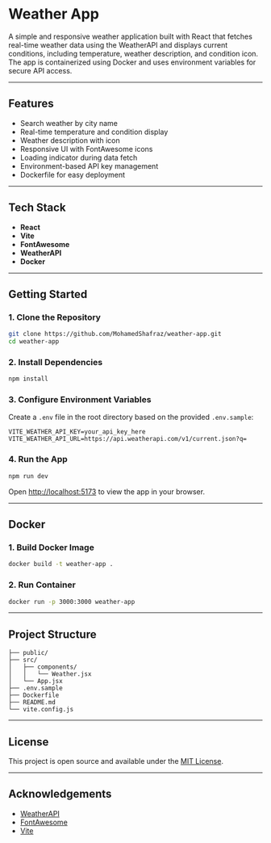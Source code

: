 # Weather App

A simple and responsive weather application built with React that fetches real-time weather data using the WeatherAPI and displays current conditions, including temperature, weather description, and condition icon. The app is containerized using Docker and uses environment variables for secure API access.

---

## Features

- Search weather by city name
- Real-time temperature and condition display
- Weather description with icon
- Responsive UI with FontAwesome icons
- Loading indicator during data fetch
- Environment-based API key management
- Dockerfile for easy deployment

---

## Tech Stack

- **React**
- **Vite**
- **FontAwesome**
- **WeatherAPI**
- **Docker**

---

## Getting Started

### 1. Clone the Repository

```bash
git clone https://github.com/MohamedShafraz/weather-app.git
cd weather-app
```

### 2. Install Dependencies

```bash
npm install
```

### 3. Configure Environment Variables

Create a `.env` file in the root directory based on the provided `.env.sample`:

```env
VITE_WEATHER_API_KEY=your_api_key_here
VITE_WEATHER_API_URL=https://api.weatherapi.com/v1/current.json?q=
```

### 4. Run the App

```bash
npm run dev
```

Open [http://localhost:5173](http://localhost:5173) to view the app in your browser.

---

## Docker

### 1. Build Docker Image

```bash
docker build -t weather-app .
```

### 2. Run Container

```bash
docker run -p 3000:3000 weather-app
```

---

## Project Structure

```
├── public/
├── src/
│   ├── components/
│   │   └── Weather.jsx
│   └── App.jsx
├── .env.sample
├── Dockerfile
├── README.md
└── vite.config.js
```

---

## License

This project is open source and available under the [MIT License](LICENSE).

---

## Acknowledgements

- [WeatherAPI](https://www.weatherapi.com/)
- [FontAwesome](https://fontawesome.com/)
- [Vite](https://vitejs.dev/)
